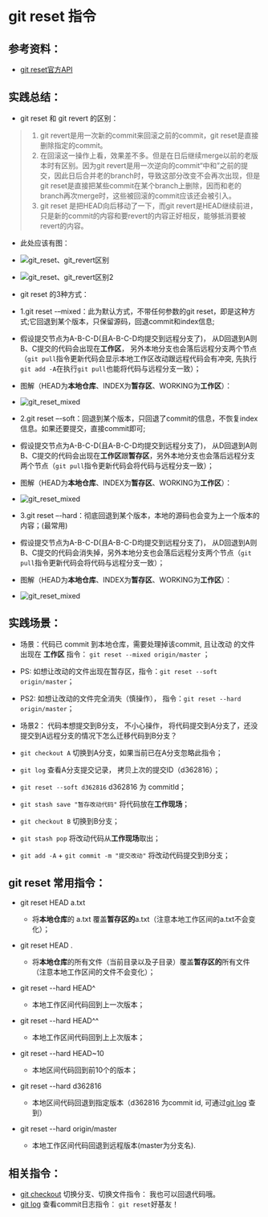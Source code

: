 # git reset 指令

## 参考资料：
* [git reset官方API](https://git-scm.com/docs/git-reset)

## 实践总结：
* git reset 和 git revert 的区别：
> 1. git revert是用一次新的commit来回滚之前的commit，git reset是直接删除指定的commit。
> 2. 在回滚这一操作上看，效果差不多。但是在日后继续merge以前的老版本时有区别。因为git revert是用一次逆向的commit“中和”之前的提交，因此日后合并老的branch时，导致这部分改变不会再次出现，但是git reset是直接把某些commit在某个branch上删除，因而和老的branch再次merge时，这些被回滚的commit应该还会被引入。
> 3. git reset 是把HEAD向后移动了一下，而git revert是HEAD继续前进，只是新的commit的内容和要revert的内容正好相反，能够抵消要被revert的内容。
* 此处应该有图：
* ![git_reset、git_revert区别](https://github.com/wteam-xq/testGit/blob/master/learn_log/log_img/git_reset_s1.png)
* ![git_reset、git_revert区别2](https://github.com/wteam-xq/testGit/blob/master/learn_log/log_img/git_reset_s2.png)

* git reset 的3种方式：
* 1.git reset -–mixed：此为默认方式，不带任何参数的git reset，即是这种方式;它回退到某个版本，只保留源码，回退commit和index信息;  
* 假设提交节点为A-B-C-D(且A-B-C-D均提交到远程分支了)， 从D回退到A则B、C提交的代码会出现在**工作区**， 另外本地分支也会落后远程分支两个节点（`git pull`指令更新代码会显示本地工作区改动跟远程代码会有冲突, 先执行`git add -A`在执行`git pull`也能将代码与远程分支一致）；
* 图解（HEAD为**本地仓库**、INDEX为**暂存区**、WORKING为**工作区**）：
* ![git_reset_mixed](https://github.com/wteam-xq/testGit/blob/master/learn_log/log_img/git_reset_s3.png)

* 2.git reset –-soft：回退到某个版本，只回退了commit的信息，不恢复index信息。如果还要提交，直接commit即可;   
* 假设提交节点为A-B-C-D(且A-B-C-D均提交到远程分支了)， 从D回退到A则B、C提交的代码会出现在**工作区**跟**暂存区**，另外本地分支也会落后远程分支两个节点（`git pull`指令更新代码会将代码与远程分支一致）；
* 图解（HEAD为**本地仓库**、INDEX为**暂存区**、WORKING为**工作区**）：
* ![git_reset_mixed](https://github.com/wteam-xq/testGit/blob/master/learn_log/log_img/git_reset_s4.png)

* 3.git reset –-hard：彻底回退到某个版本，本地的源码也会变为上一个版本的内容；(最常用)   
* 假设提交节点为A-B-C-D(且A-B-C-D均提交到远程分支了)， 从D回退到A则B、C提交的代码会消失掉，另外本地分支也会落后远程分支两个节点（`git pull`指令更新代码会将代码与远程分支一致）；
* 图解（HEAD为**本地仓库**、INDEX为**暂存区**、WORKING为**工作区**）：
* ![git_reset_mixed](https://github.com/wteam-xq/testGit/blob/master/learn_log/log_img/git_reset_s5.png)

## 实践场景：
* 场景：代码已 commit 到本地仓库，需要处理掉该commit, 且让改动 的文件出现在 **工作区** 指令： `git reset --mixed origin/master` ；
* PS: 如想让改动的文件出现在暂存区，指令：`git reset --soft origin/master`；
* PS2: 如想让改动的文件完全消失（慎操作）， 指令：`git reset --hard origin/master`；

* 场景2： 代码本想提交到B分支， 不小心操作， 将代码提交到A分支了，还没提交到A远程分支的情况下怎么迁移代码到B分支？
* `git checkout A` 切换到A分支，如果当前已在A分支忽略此指令；
* `git log` 查看A分支提交记录， 拷贝上次的提交ID（d362816）；
* `git reset --soft d362816` d362816 为 commitId；
* `git stash save "暂存改动代码"`  将代码放在**工作现场**；
* `git checkout B`  切换到B分支；
* `git stash pop` 将改动代码从**工作现场**取出；
* `git add -A` + `git commit -m "提交改动"` 将改动代码提交到B分支；


## git reset 常用指令：
* git reset HEAD a.txt
	* 将**本地仓库**的 a.txt 覆盖**暂存区的**a.txt（注意本地工作区间的a.txt不会变化）；

* git reset HEAD .
	* 将**本地仓库**的所有文件（当前目录以及子目录）覆盖**暂存区的**所有文件（注意本地工作区间的文件不会变化）；

* git reset --hard HEAD^
	* 本地工作区间代码回到上一次版本；

* git reset --hard HEAD^^
	* 本地工作区间代码回到上上次版本；

* git reset --hard HEAD~10
	* 本地区间代码回到前10个的版本；

* git reset --hard d362816
	* 本地区间代码回退到指定版本（d362816 为commit id, 可通过[git log](https://github.com/wteam-xq/testGit/blob/master/learn_log/git_clone.md) 查到）

* git reset --hard origin/master
	* 本地工作区间代码回退到远程版本(master为分支名).


## 相关指令：
* [git checkout](https://github.com/wteam-xq/testGit/blob/master/learn_log/git_checkout.md) 切换分支、切换文件指令： 我也可以回退代码哦。
* [git log](https://github.com/wteam-xq/testGit/blob/master/learn_log/git_log.md) 查看commit日志指令： `git reset`好基友！
